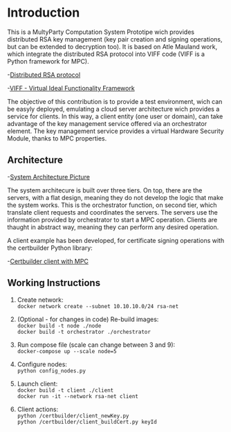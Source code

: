 # Introduction
This is a MultyParty Computation System Prototipe wich provides distributed RSA key management (key pair creation and signing operations, but can be extended to decryption too). 
It is based on Atle Mauland work, which integrate the distributed RSA protocol into VIFF code (VIFF is a Python framework for MPC).

-[Distributed RSA protocol](https://www.researchgate.net/publication/266524261_Realizing_Distributed_RSA_using_Secure_Multiparty_Computations)

-[VIFF - Virtual Ideal Functionality Framework](http://viff.dk/)

The objective of this contribution is to provide a test environment, wich can be easyly deployed, emulating a cloud server architecture wich provides a service for clients. In this way, a client entity (one user or domain), can take advantage of the key management service offered via an orchestrator element. The key management service provides a virtual Hardware Security Module, thanks to MPC properties.

## Architecture

-[System Architecture Picture](https://github.com/dmoralesescalera/RSA-MPC-server/blob/master/pics/architecture.jpg)

The system architecure is built over three tiers. On top, there are the servers, with a flat design, meaning they do not develop the logic that make the system works. This is the orchestrator function, on second tier, which translate client requests and coordinates the servers.
The servers use the information provided by orchestrator to start a MPC operation. Clients are thaught in abstract way, meaning they can perform any desired operation.

A client example has been developed, for certificate signing operations with the certbuilder Python library:

-[Certbuilder client with MPC](https://github.com/dmoralesescalera/certbuilder)

## Working Instructions

1. Create network: <br/>
  `docker network create --subnet 10.10.10.0/24 rsa-net`
 
2. (Optional - for changes in code) Re-build images: <br/>
  `docker build -t node ./node` <br/>
  `docker build -t orchestrator ./orchestrator`
  
3. Run compose file (scale can change between 3 and 9): <br/>
  `docker-compose up --scale node=5`
  
4. Configure nodes: <br/>
  `python config_nodes.py`
  
5. Launch client: <br/>
  `docker build -t client ./client` <br/>
  `docker run -it --network rsa-net client`
  
6. Client actions: <br/>
  `python /certbuilder/client_newKey.py` <br/>
  `python /certbuilder/client_buildCert.py keyId`
